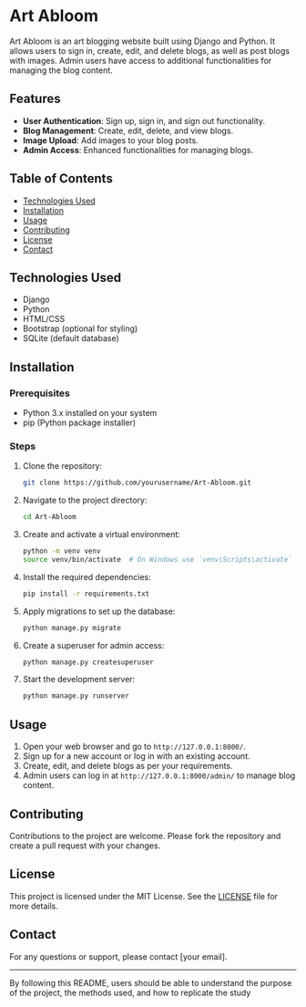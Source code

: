 # Art Abloom

Art Abloom is an art blogging website built using Django and Python. It allows users to sign in, create, edit, and delete blogs, as well as post blogs with images. Admin users have access to additional functionalities for managing the blog content.

## Features

- **User Authentication**: Sign up, sign in, and sign out functionality.
- **Blog Management**: Create, edit, delete, and view blogs.
- **Image Upload**: Add images to your blog posts.
- **Admin Access**: Enhanced functionalities for managing blogs.

## Table of Contents

- [Technologies Used](#technologies-used)
- [Installation](#installation)
- [Usage](#usage)
- [Contributing](#contributing)
- [License](#license)
- [Contact](#contact)

## Technologies Used

- Django
- Python
- HTML/CSS
- Bootstrap (optional for styling)
- SQLite (default database)

## Installation

### Prerequisites

- Python 3.x installed on your system
- pip (Python package installer)

### Steps

1. Clone the repository:
    ```bash
    git clone https://github.com/yourusername/Art-Abloom.git
    ```
2. Navigate to the project directory:
    ```bash
    cd Art-Abloom
    ```
3. Create and activate a virtual environment:
    ```bash
    python -m venv venv
    source venv/bin/activate  # On Windows use `venv\Scripts\activate`
    ```
4. Install the required dependencies:
    ```bash
    pip install -r requirements.txt
    ```
5. Apply migrations to set up the database:
    ```bash
    python manage.py migrate
    ```
6. Create a superuser for admin access:
    ```bash
    python manage.py createsuperuser
    ```
7. Start the development server:
    ```bash
    python manage.py runserver
    ```

## Usage

1. Open your web browser and go to `http://127.0.0.1:8000/`.
2. Sign up for a new account or log in with an existing account.
3. Create, edit, and delete blogs as per your requirements.
4. Admin users can log in at `http://127.0.0.1:8000/admin/` to manage blog content.

## Contributing

Contributions to the project are welcome. Please fork the repository and create a pull request with your changes.

## License

This project is licensed under the MIT License. See the [LICENSE](LICENSE) file for more details.

## Contact

For any questions or support, please contact [your email].

---

By following this README, users should be able to understand the purpose of the project, the methods used, and how to replicate the study


